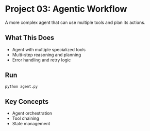 # Project 03: Agentic Workflow

A more complex agent that can use multiple tools and plan its actions.

## What This Does

- Agent with multiple specialized tools
- Multi-step reasoning and planning
- Error handling and retry logic

## Run

```bash
python agent.py
```

## Key Concepts

- Agent orchestration
- Tool chaining
- State management

